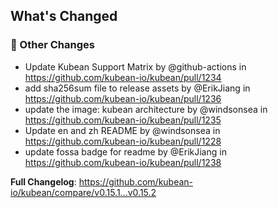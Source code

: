 <!-- Release notes generated using configuration in .github/release.yml at v0.15.2 -->

## What's Changed
### 🔨 Other Changes
* Update Kubean Support Matrix by @github-actions in https://github.com/kubean-io/kubean/pull/1234
* add sha256sum file to release assets by @ErikJiang in https://github.com/kubean-io/kubean/pull/1236
* update the image: kubean architecture by @windsonsea in https://github.com/kubean-io/kubean/pull/1235
* Update en and zh README by @windsonsea in https://github.com/kubean-io/kubean/pull/1228
* update fossa badge for readme by @ErikJiang in https://github.com/kubean-io/kubean/pull/1238


**Full Changelog**: https://github.com/kubean-io/kubean/compare/v0.15.1...v0.15.2

